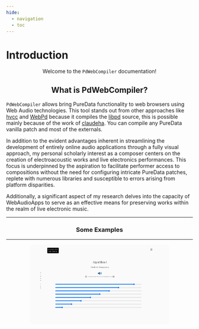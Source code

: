 ```yaml
---
hide:
  - navigation
  - toc
---
```


# Introduction

<p align="center"> Welcome to the <code>PdWebCompiler</code> documentation! </p>

## <h2 align="center"> **What is PdWebCompiler?** </h2>

`PdWebCompiler` allows bring PureData functionality to web browsers using Web Audio technologies. This tool stands out from other approaches like [hvcc](https://github.com/Wasted-Audio/hvcc) and [WebPd](https://github.com/sebpiq/WebPd) because it compiles the [libpd](https://github.com/libpd/libpd) source, this is possible mainly because of the work of [claudeha](https://github.com/claudeha). You can compile any PureData vanilla patch and most of the externals.

In addition to the evident advantages inherent in streamlining the development of entirely online audio applications through a fully visual approach, my personal scholarly interest as a composer centers on the creation of electroacoustic works and live electronics performances. This focus is underpinned by the aspiration to facilitate performer access to compositions without the need for configuring intricate PureData patches, replete with numerous libraries and susceptible to errors arising from platform disparities. 

Additionally, a significant aspect of my research delves into the capacity of WebAudioApps to serve as an effective means for preserving works within the realm of live electronic music.

-------------------------
### <h3 align="center"> **Some Examples** </h3>
-------------------------

<p align="center" style="border-radius: 10px">
    <a href="https://www.charlesneimog.com/Algorithm-Music/Piece-I/" target="_black">
        <img style="border-radius: 10px" src="img/piece-I.png" width="75%" loading="lazy" alt="Score GIF">
    </a>

</p>

